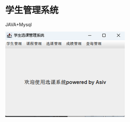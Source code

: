 # 学生管理系统
JAVA+Mysql


![image-20230510200942580](https://github.com/NiceAsiv/StuManage/blob/main/image/image-20221225215041751.png?raw=true)
